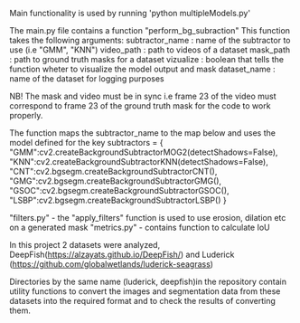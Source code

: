 Main functionality is used by running 'python multipleModels.py'

The main.py file contains a function "perform_bg_subraction"
This function takes the following arguments:
    subtractor_name : name of the subtractor to use (i.e "GMM", "KNN")
    video_path      : path to videos of a dataset
    mask_path       : path to ground truth masks for a dataset 
    vizualize       : boolean that tells the function wheter to visualize the model output and mask
    dataset_name    : name of the dataset for logging purposes

NB! The mask and video must be in sync i.e frame 23 of the video must correspond to frame 23 of the ground truth mask for the code to work properly. 

The function maps the subtractor_name to the map below and uses the model defined for the key
subtractors = {
            "GMM":cv2.createBackgroundSubtractorMOG2(detectShadows=False),
            "KNN":cv2.createBackgroundSubtractorKNN(detectShadows=False),
            "CNT":cv2.bgsegm.createBackgroundSubtractorCNT(),
            "GMG":cv2.bgsegm.createBackgroundSubtractorGMG(),
            "GSOC":cv2.bgsegm.createBackgroundSubtractorGSOC(),
            "LSBP":cv2.bgsegm.createBackgroundSubtractorLSBP()
        }

"filters.py" - the "apply_filters" function is used to use erosion, dilation etc on a generated mask
"metrics.py" - contains function to calculate IoU


In this project 2 datasets were analyzed, DeepFish(https://alzayats.github.io/DeepFish/) and Luderick (https://github.com/globalwetlands/luderick-seagrass)

Directories by the same name (luderick, deepfish)in the repository contain utility functions to convert the images and segmentation data from these datasets into the required format and to check the results of converting them. 

